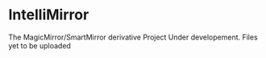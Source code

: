 # IntelliMirror
The MagicMirror/SmartMirror derivative
Project Under developement. Files yet to be uploaded
